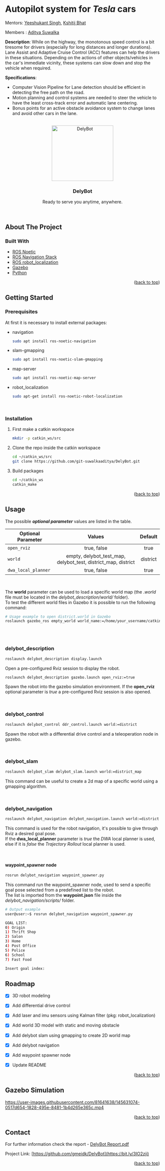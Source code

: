 # Autopilot system for _Tesla_ cars

Mentors: [Yeeshukant Singh](https://github.com/Yeeshukant), [Kshitij Bhat](https://github.com/KshitijBhat)

Members : [Aditya Suwalka]( https://github.com/git-suwalkaaditya)

**Description**: While on the highway, the monotonous speed
control is a bit tiresome for drivers (especially for long
distances and longer durations). Lane Assist and Adaptive
Cruise Control (ACC) features can help the drivers in these
situations. Depending on the actions of other
objects/vehicles in the car's immediate vicinity, these
systems can slow down and stop the vehicle when required.

**Specifications**:
- Computer Vision Pipeline for Lane detection should be
efficient in detecting the free path on the road.
- Motion planning and control systems are needed to steer
the vehicle to have the least cross-track error and
automatic lane centering.
- Bonus points for an active obstacle avoidance system to
change lanes and avoid other cars in the lane.



<div id="top"></div>

<br>
<div align="center">
 <img src="https://github.com/gmeidk/DelyBot/blob/d6c620261c2f81553f9dc13830cff278a25ad252/MEDIA/robot.png?raw=true" alt="DelyBot" height="180" width="200"> 
</div>
<h3 align="center">DelyBot</h3>
<p align="center">Ready to serve you anytime, anywhere.</p>
<br>

<!-- ABOUT THE PROJECT -->
## About The Project

### Built With

* [ROS Noetic](https://www.ros.org/)
* [ROS Navigation Stack](http://wiki.ros.org/navigation)
* [ROS robot_localization](https://github.com/cra-ros-pkg/robot_localization)
* [Gazebo](https://gazebosim.org/)
* [Python](https://www.python.org/)

<p align="right">(<a href="#top">back to top</a>)</p>


<!-- GETTING STARTED -->
## Getting Started

### Prerequisites

At first it is necessary to install external packages:

* navigation
  ```sh
  sudo apt install ros-noetic-navigation
  ```

* slam-gmapping
  ```sh
  sudo apt install ros-noetic-slam-gmapping
  ```

* map-server
  ```sh
  sudo apt install ros-noetic-map-server
  ```
  
* robot_localization
  ```sh
  sudo apt-get install ros-noetic-robot-localization
  ```

<br>

### Installation
1. First make a catkin workspace
   ```sh
   mkdir -p catkin_ws/src
2. Clone the repo inside the catkin workspace
   ```sh
   cd ~/catkin_ws/src
   git clone https://github.com/git-suwalkaaditya/DelyBot.git
   ```
3. Build packages
   ```sh
   cd ~/catkin_ws
   catkin_make
   ```
   
<p align="right">(<a href="#top">back to top</a>)</p>


<!-- USAGE EXAMPLES -->
## Usage
The possible  **_optional parameter_** values are listed in the table. <br>

| Optional Parameter | Values | Default |
| --- | :---: | :---: |
| `open_rviz` | true, false | true |
| `world` | empty, delybot_test_map, delybot_test, district_map, district | district |
| `dwa_local_planner` | true, false | true |

<br>

The **world** parameter can be used to load a specific world map (the *.world* file must be located in the *delybot_description/world/* folder). <br>
To test the different world files in Gazebo it is possible to run the following command:
  ```sh
  # Usage example to open district.world in Gazebo
  roslaunch gazebo_ros empty_world world_name:=/home/your_username/catkin_ws/src/DelyBot/delybot_description/world/district.world
  ```

<br>
<br>

### delybot_description

  ```sh
  roslaunch delybot_description display.launch
  ```
Open a pre-configured Rviz session to display the robot.
  ```sh
  roslaunch delybot_description gazebo.launch open_rviz:=true
  ```
Spawn the robot into the gazebo simulation environment.
If the **open_rviz** optional parameter is *true* a pre-configured Rviz session is also opened.

<br>

### delybot_control

  ```sh
  roslaunch delybot_control ddr_control.launch world:=district
  ```
Spawn the robot with a differential drive control and a teleoperation node in gazebo. <br>

<br>

### delybot_slam

  ```sh
  roslaunch delybot_slam delybot_slam.launch world:=district_map
  ```
This command can be useful to create a 2d map of a specific world using a gmapping algorithm. <br>

<br>

### delybot_navigation

  ```sh
  roslaunch delybot_navigation delybot_navigation.launch world:=district dwa_local_planner:=true
  ```
This command is used for the robot navigation, it's possible to give through Rviz a desired goal pose. <br>
If the **dwa_local_planner** parameter is *true* the *DWA* local planner is used, else if it is *false* the *Trajectory Rollout* local planner is used. 

<br>


#### waypoint_spawner node

  ```sh
  rosrun delybot_navigation waypoint_spawner.py
  ```
This command run the waypoint_spawner node, used to send a specific goal pose selected from a predefined list to the robot. <br>
The list is imported from the **waypoint.json** file inside the *delybot_navigation/scripts/* folder. <br>

  ```sh
  # Output example
  user@user:~$ rosrun delybot_navigation waypoint_spawner.py 

  GOAL LIST:
  0) Origin
  1) Thrift Shop
  2) Salon
  3) Home
  4) Post Office
  5) Police
  6) School
  7) Fast Food

  Insert goal index: 
  ```

<!-- ROADMAP -->
## Roadmap

- [x] 3D robot modeling
- [x] Add differential drive control
- [X] Add laser and imu sensors using Kalman filter (pkg: robot_localization) 
- [X] Add world 3D model with static and moving obstacle 
- [X] Add delybot slam using gmapping to create 2D world map
- [X] Add delybot navigation
- [X] Add waypoint spawner node
- [X] Update README


<p align="right">(<a href="#top">back to top</a>)</p>

## Gazebo Simulation
https://user-images.githubusercontent.com/81641638/145631074-0517d654-1828-495e-8481-1b4d265e365c.mp4

<p align="right">(<a href="#top">back to top</a>)</p>

<!-- CONTACT -->
## Contact

For further information check the report - [DelyBot Report.pdf](https://bit.ly/3GNdJTN)



Project Link: [https://github.com/gmeidk/DelyBot](https://bit.ly/3IO2zji)

<p align="right">(<a href="#top">back to top</a>)</p>
<!-- ABOUT THE PROJECT -->
